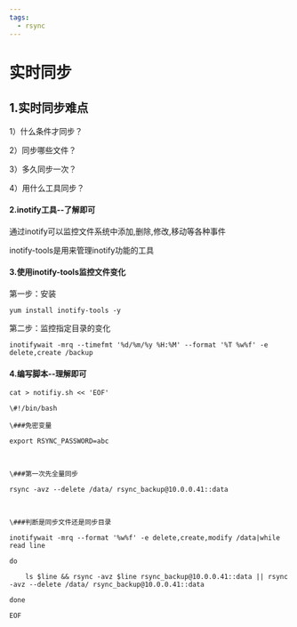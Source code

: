 ```yaml
---
tags:
  - rsync
---
```

# 实时同步

## 1.实时同步难点

1）什么条件才同步？

2）同步哪些文件？

3）多久同步一次？

4）用什么工具同步？

#### 2.inotify工具--了解即可

通过inotify可以监控文件系统中添加,删除,修改,移动等各种事件

inotify-tools是用来管理inotify功能的工具

#### 3.使用inotify-tools监控文件变化

第一步：安装

```
yum install inotify-tools -y
```

第二步：监控指定目录的变化

```
inotifywait -mrq --timefmt '%d/%m/%y %H:%M' --format '%T %w%f' -e delete,create /backup
```

#### 4.编写脚本--理解即可

```
cat > notifiy.sh << 'EOF' 

\#!/bin/bash

\###免密变量

export RSYNC_PASSWORD=abc



\###第一次先全量同步

rsync -avz --delete /data/ rsync_backup@10.0.0.41::data



\###判断是同步文件还是同步目录

inotifywait -mrq --format '%w%f' -e delete,create,modify /data|while read line

do

​    ls $line && rsync -avz $line rsync_backup@10.0.0.41::data || rsync -avz --delete /data/ rsync_backup@10.0.0.41::data

done

EOF
```
